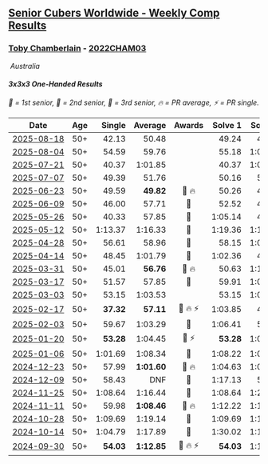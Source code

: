<style>table {white-space: nowrap;}</style>
<link rel="stylesheet" type="text/css" href="/scw-comp/css/flags.css" />

## [Senior Cubers Worldwide - Weekly Comp Results](/scw-comp/results/)
### [Toby Chamberlain](README.md) - [2022CHAM03](https://www.worldcubeassociation.org/persons/2022CHAM03?event=333oh)

<i class="flag flag-AU" />&nbsp;Australia

#### 3x3x3 One-Handed Results

<span style="white-space: nowrap;">🥇 = 1st senior</span>, <span style="white-space: nowrap;">🥈 = 2nd senior</span>, <span style="white-space: nowrap;">🥉 = 3rd senior</span>, <span style="white-space: nowrap;">🔥 = PR average</span>, <span style="white-space: nowrap;">⚡ = PR single</span>.

| Date | Age | Single | Average | Awards | Solve 1 | Solve 2 | Solve 3 | Solve 4 | Solve 5 | Video |
| :--: | :--: | --: | --: | :--: | --: | --: | --: | --: | --: | :-- |
| [2025-08-18](../../results/2025-08-18/333oh.md) | 50+ | 42.13 | 50.48 |  | 49.24 | 42.13 | 1:36.41 | 52.16 | 50.05 | [Desktop](https://www.facebook.com/events/4098227200495459/permalink/4109597672691745) / [Mobile](https://m.facebook.com/events/4098227200495459?view=permalink&id=4109597672691745) |
| [2025-08-04](../../results/2025-08-04/333oh.md) | 50+ | 54.59 | 59.76 |  | 55.18 | 1:09.52 | 54.59 | DNS | DNS | [Desktop](https://www.facebook.com/events/1901314967391999/permalink/1912703319586497) / [Mobile](https://m.facebook.com/events/1901314967391999?view=permalink&id=1912703319586497) |
| [2025-07-21](../../results/2025-07-21/333oh.md) | 50+ | 40.37 | 1:01.85 |  | 40.37 | 1:06.70 | 1:17.01 | 48.27 | 1:10.58 | [Desktop](https://www.facebook.com/events/1261538608778309/permalink/1271108177821352) / [Mobile](https://m.facebook.com/events/1261538608778309?view=permalink&id=1271108177821352) |
| [2025-07-07](../../results/2025-07-07/333oh.md) | 50+ | 49.39 | 51.76 |  | 50.16 | 55.74 | 49.39 | DNS | DNS | [Desktop](https://www.facebook.com/events/1328488458860314/permalink/1337281214647705) / [Mobile](https://m.facebook.com/events/1328488458860314?view=permalink&id=1337281214647705) |
| [2025-06-23](../../results/2025-06-23/333oh.md) | 50+ | 49.59 | **49.82** | 🥈 🔥 | 50.26 | 49.59 | 49.60 | DNS | DNS | [Desktop](https://www.facebook.com/events/4134767840134485/permalink/4145611895716746) / [Mobile](https://m.facebook.com/events/4134767840134485?view=permalink&id=4145611895716746) |
| [2025-06-09](../../results/2025-06-09/333oh.md) | 50+ | 46.00 | 57.71 | 🥉 | 52.52 | 46.00 | 1:14.62 | DNS | DNS | [Desktop](https://www.facebook.com/events/947256517415436/permalink/952876443520110) / [Mobile](https://m.facebook.com/events/947256517415436?view=permalink&id=952876443520110) |
| [2025-05-26](../../results/2025-05-26/333oh.md) | 50+ | 40.33 | 57.85 | 🥉 | 1:05.14 | 40.33 | 1:02.70 | 45.71 | DNF | [Desktop](https://www.facebook.com/events/2135590763616965/permalink/2145220359320672) / [Mobile](https://m.facebook.com/events/2135590763616965?view=permalink&id=2145220359320672) |
| [2025-05-12](../../results/2025-05-12/333oh.md) | 50+ | 1:13.37 | 1:16.33 | 🥉 | 1:19.36 | 1:13.37 | 1:16.26 | DNS | DNS | [Desktop](https://www.facebook.com/events/1716950522530027/permalink/1726344774923935) / [Mobile](https://m.facebook.com/events/1716950522530027?view=permalink&id=1726344774923935) |
| [2025-04-28](../../results/2025-04-28/333oh.md) | 50+ | 56.61 | 58.96 | 🥉 | 58.15 | 1:02.13 | 56.61 | DNS | DNS | [Desktop](https://www.facebook.com/events/1398919087967450/permalink/1404957430696949) / [Mobile](https://m.facebook.com/events/1398919087967450?view=permalink&id=1404957430696949) |
| [2025-04-14](../../results/2025-04-14/333oh.md) | 50+ | 48.45 | 1:01.79 | 🥉 | 1:02.36 | 48.45 | 1:14.57 | DNS | DNS | [Desktop](https://www.facebook.com/events/686757560572325/permalink/693248519923229) / [Mobile](https://m.facebook.com/events/686757560572325?view=permalink&id=693248519923229) |
| [2025-03-31](../../results/2025-03-31/333oh.md) | 50+ | 45.01 | **56.76** | 🥉 🔥 | 50.63 | 1:14.64 | 45.01 | DNS | DNS | [Desktop](https://www.facebook.com/events/952001183807395/permalink/956383386702508) / [Mobile](https://m.facebook.com/events/952001183807395?view=permalink&id=956383386702508) |
| [2025-03-17](../../results/2025-03-17/333oh.md) | 50+ | 51.57 | 57.85 | 🥉 | 59.91 | 1:02.08 | 51.57 | DNS | DNS | [Desktop](https://www.facebook.com/events/4062322140668303/permalink/4070447036522480) / [Mobile](https://m.facebook.com/events/4062322140668303?view=permalink&id=4070447036522480) |
| [2025-03-03](../../results/2025-03-03/333oh.md) | 50+ | 53.15 | 1:03.53 |  | 53.15 | 1:02.10 | 1:15.35 | DNS | DNS | [Desktop](https://www.facebook.com/events/1685594042052171/permalink/1695872514357657) / [Mobile](https://m.facebook.com/events/1685594042052171?view=permalink&id=1695872514357657) |
| [2025-02-17](../../results/2025-02-17/333oh.md) | 50+ | **37.32** | **57.11** | 🥈 🔥 ⚡ | 1:03.85 | 47.59 | **37.32** | 1:18.78 | 59.89 | [Desktop](https://www.facebook.com/events/1147070173669130/permalink/1153117319731082) / [Mobile](https://m.facebook.com/events/1147070173669130?view=permalink&id=1153117319731082) |
| [2025-02-03](../../results/2025-02-03/333oh.md) | 50+ | 59.67 | 1:03.29 | 🥈 | 1:06.41 | 59.67 | 1:03.79 | DNS | DNS | [Desktop](https://www.facebook.com/events/595481126781396/permalink/603971615932347) / [Mobile](https://m.facebook.com/events/595481126781396?view=permalink&id=603971615932347) |
| [2025-01-20](../../results/2025-01-20/333oh.md) | 50+ | **53.28** | 1:04.45 | 🥈 ⚡ | **53.28** | 1:09.45 | 1:10.63 | DNS | DNS | [Desktop](https://www.facebook.com/events/918940140419097/permalink/927437826235995) / [Mobile](https://m.facebook.com/events/918940140419097?view=permalink&id=927437826235995) |
| [2025-01-06](../../results/2025-01-06/333oh.md) | 50+ | 1:01.69 | 1:08.34 | 🥈 | 1:08.22 | 1:01.69 | 1:15.12 | DNS | DNS | [Desktop](https://www.facebook.com/events/595415366757855/permalink/604321365867255) / [Mobile](https://m.facebook.com/events/595415366757855?view=permalink&id=604321365867255) |
| [2024-12-23](../../results/2024-12-23/333oh.md) | 50+ | 57.99 | **1:01.60** | 🥈 🔥 | 1:04.63 | 1:02.19 | 57.99 | DNS | DNS | [Desktop](https://www.facebook.com/events/1148887196801084/permalink/1157524855937318) / [Mobile](https://m.facebook.com/events/1148887196801084?view=permalink&id=1157524855937318) |
| [2024-12-09](../../results/2024-12-09/333oh.md) | 50+ | 58.43 | DNF | 🥈 | 1:17.13 | 58.43 | DNF | DNS | DNS | [Desktop](https://www.facebook.com/events/984530303534896/permalink/993662315955028) / [Mobile](https://m.facebook.com/events/984530303534896?view=permalink&id=993662315955028) |
| [2024-11-25](../../results/2024-11-25/333oh.md) | 50+ | 1:08.64 | 1:16.44 | 🥈 | 1:08.64 | 1:27.20 | 1:13.49 | DNS | DNS | [Desktop](https://www.facebook.com/events/1257789925369732/permalink/1264025031412888) / [Mobile](https://m.facebook.com/events/1257789925369732?view=permalink&id=1264025031412888) |
| [2024-11-11](../../results/2024-11-11/333oh.md) | 50+ | 59.98 | **1:08.46** | 🥈 🔥 | 1:12.22 | 1:13.18 | 59.98 | DNS | DNS | [Desktop](https://www.facebook.com/events/1967492723733489/permalink/1975552226260872) / [Mobile](https://m.facebook.com/events/1967492723733489?view=permalink&id=1975552226260872) |
| [2024-10-28](../../results/2024-10-28/333oh.md) | 50+ | 1:09.69 | 1:19.14 | 🥈 | 1:09.69 | 1:10.34 | 1:37.38 | DNS | DNS | [Desktop](https://www.facebook.com/events/946695540632554/permalink/955027746466000) / [Mobile](https://m.facebook.com/events/946695540632554?view=permalink&id=955027746466000) |
| [2024-10-14](../../results/2024-10-14/333oh.md) | 50+ | 1:04.79 | 1:17.89 | 🥉 | 1:30.02 | 1:18.87 | 1:04.79 | DNS | DNS | [Desktop](https://www.facebook.com/events/892899002359105/permalink/900581071590898) / [Mobile](https://m.facebook.com/events/892899002359105?view=permalink&id=900581071590898) |
| [2024-09-30](../../results/2024-09-30/333oh.md) | 50+ | **54.03** | **1:12.85** | 🥉 🔥 ⚡ | **54.03** | 1:15.02 | 1:04.30 | 1:19.23 | 1:24.27 | [Desktop](https://www.facebook.com/events/559779533112258/permalink/568968378860040) / [Mobile](https://m.facebook.com/events/559779533112258?view=permalink&id=568968378860040) |


<!-- Global site tag (gtag.js) - Google Analytics -->
<script async src="https://www.googletagmanager.com/gtag/js?id=UA-86348435-3"></script>
<script>window.dataLayer = window.dataLayer || []; function gtag() {dataLayer.push(arguments);} gtag('js', new Date()); gtag('config', 'UA-86348435-3');</script>

